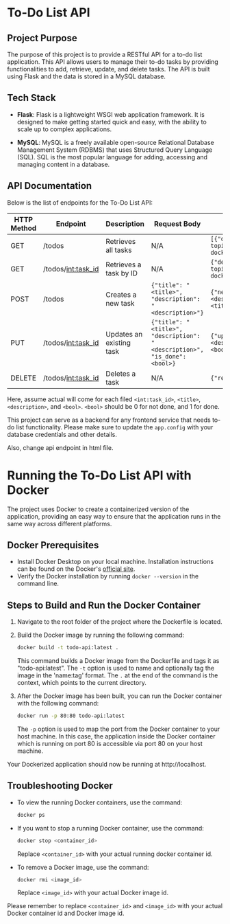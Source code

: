 # To-Do List API

## Project Purpose

The purpose of this project is to provide a RESTful API for a to-do list application. This API allows users to manage their to-do tasks by providing functionalities to add, retrieve, update, and delete tasks. The API is built using Flask and the data is stored in a MySQL database.

## Tech Stack

- **Flask**: Flask is a lightweight WSGI web application framework. It is designed to make getting started quick and easy, with the ability to scale up to complex applications.

- **MySQL**: MySQL is a freely available open-source Relational Database Management System (RDBMS) that uses Structured Query Language (SQL). SQL is the most popular language for adding, accessing and managing content in a database.

## API Documentation

Below is the list of endpoints for the To-Do List API:

| HTTP Method | Endpoint | Description | Request Body | Example Response |
|-------------|----------|-------------|--------------|------------------|
| GET | /todos | Retrieves all tasks | N/A | `[{"description":"Finishing all topics","is_done":true,"task_id":1,"title":"Learning docker"}]` |
| GET | /todos/<int:task_id> | Retrieves a task by ID | N/A | `{"description":"Finishing all topics","is_done":true,"task_id":1,"title":"Learning docker"}` |
| POST | /todos | Creates a new task | `{"title": "<title>", "description": "<description>"}` | `{"newly added task":{"description":"<description>","is_done":false,"task_id":2,"title":"<title>"}}` |
| PUT | /todos/<int:task_id> | Updates an existing task | `{"title": "<title>", "description": "<description>", "is_done": <bool>}` | `{"updated task":{"description":"<description>","is_done":<bool>,"task_id":2,"title":"<title>"}}` |
| DELETE | /todos/<int:task_id> | Deletes a task | N/A | `{"result":true}` |

Here, assume actual will come for each filed `<int:task_id>`, `<title>`, `<description>`, and `<bool>`. `<bool>` should be 0 for not done, and 1 for done.

This project can serve as a backend for any frontend service that needs to-do list functionality. Please make sure to update the `app.config` with your database credentials and other details.

Also, change api endpoint in html file.

# Running the To-Do List API with Docker

The project uses Docker to create a containerized version of the application, providing an easy way to ensure that the application runs in the same way across different platforms.

## Docker Prerequisites

- Install Docker Desktop on your local machine. Installation instructions can be found on the Docker's [official site](https://www.docker.com/products/docker-desktop).
- Verify the Docker installation by running `docker --version` in the command line.

## Steps to Build and Run the Docker Container

1. Navigate to the root folder of the project where the Dockerfile is located.

2. Build the Docker image by running the following command:

   ```bash
   docker build -t todo-api:latest .
   ```
   This command builds a Docker image from the Dockerfile and tags it as "todo-api:latest". The `-t` option is used to name and optionally tag the image in the 'name:tag' format. The `.` at the end of the command is the context, which points to the current directory.

3. After the Docker image has been built, you can run the Docker container with the following command:

   ```bash
   docker run -p 80:80 todo-api:latest
   ```
   The `-p` option is used to map the port from the Docker container to your host machine. In this case, the application inside the Docker container which is running on port 80 is accessible via port 80 on your host machine.

Your Dockerized application should now be running at http://localhost.

## Troubleshooting Docker

- To view the running Docker containers, use the command:

  ```bash
  docker ps
  ```

- If you want to stop a running Docker container, use the command:

  ```bash
  docker stop <container_id>
  ```
  Replace `<container_id>` with your actual running docker container id.

- To remove a Docker image, use the command:

  ```bash
  docker rmi <image_id>
  ```
  Replace `<image_id>` with your actual Docker image id.

Please remember to replace `<container_id>` and `<image_id>` with your actual Docker container id and Docker image id.